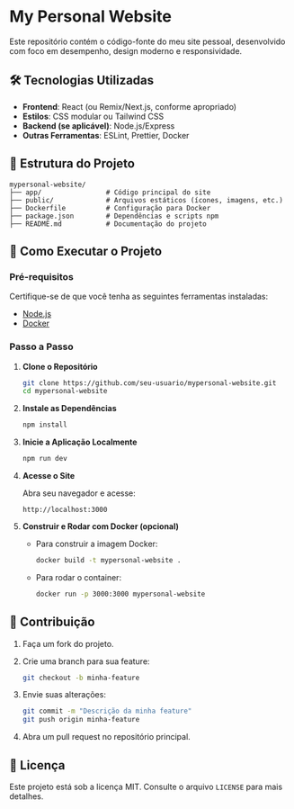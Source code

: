 # My Personal Website

Este repositório contém o código-fonte do meu site pessoal, desenvolvido com foco em desempenho, design moderno e responsividade.

## 🛠️ Tecnologias Utilizadas

- **Frontend**: React (ou Remix/Next.js, conforme apropriado)
- **Estilos**: CSS modular ou Tailwind CSS
- **Backend (se aplicável)**: Node.js/Express
- **Outras Ferramentas**: ESLint, Prettier, Docker

## 📂 Estrutura do Projeto

```
mypersonal-website/
├── app/                # Código principal do site
├── public/             # Arquivos estáticos (ícones, imagens, etc.)
├── Dockerfile          # Configuração para Docker
├── package.json        # Dependências e scripts npm
├── README.md           # Documentação do projeto
```

## 🚀 Como Executar o Projeto

### Pré-requisitos

Certifique-se de que você tenha as seguintes ferramentas instaladas:

- [Node.js](https://nodejs.org/)
- [Docker](https://www.docker.com/)

### Passo a Passo

1. **Clone o Repositório**

   ```bash
   git clone https://github.com/seu-usuario/mypersonal-website.git
   cd mypersonal-website
   ```

2. **Instale as Dependências**

   ```bash
   npm install
   ```

3. **Inicie a Aplicação Localmente**

   ```bash
   npm run dev
   ```

4. **Acesse o Site**

   Abra seu navegador e acesse:

   ```
   http://localhost:3000
   ```

5. **Construir e Rodar com Docker (opcional)**

   - Para construir a imagem Docker:

     ```bash
     docker build -t mypersonal-website .
     ```

   - Para rodar o container:

     ```bash
     docker run -p 3000:3000 mypersonal-website
     ```

## 🤝 Contribuição

1. Faça um fork do projeto.
2. Crie uma branch para sua feature:

   ```bash
   git checkout -b minha-feature
   ```

3. Envie suas alterações:

   ```bash
   git commit -m "Descrição da minha feature"
   git push origin minha-feature
   ```

4. Abra um pull request no repositório principal.

## 📄 Licença

Este projeto está sob a licença MIT. Consulte o arquivo `LICENSE` para mais detalhes.
